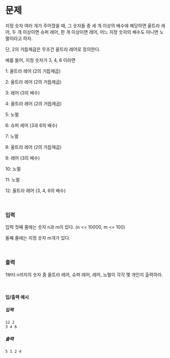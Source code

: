 # 문제

지정 숫자 여러 개가 주어졌을 때, 그 숫자들 중 세 개 이상의 배수에 해당하면 울트라 레어,
두 개 이상이면 슈퍼 레어, 한 개 이상이면 레어, 어느 지정 숫자의 배수도 아니면 노멀이라고 하자. 

단, 2의 거듭제곱은 무조건 울트라 레어로 정의한다. 

예를 들어, 지정 숫자가 3, 4, 6 이라면

1: 울트라 레어 (2의 거듭제곱)

2: 울트라 레어 (2의 거듭제곱)

3: 레어 (3의 배수)

4: 울트라 레어 (2의 거듭제곱)

5: 노멀

6: 슈퍼 레어 (3과 6의 배수)

7: 노멀

8: 울트라 레어 (2의 거듭제곱)

9: 레어 (3의 배수)

10: 노멀

11: 노멀

12: 울트라 레어 (3, 4, 6의 배수)

<br>

### 입력

입력 첫째 줄에는 숫자 n과 m이 있다. (n <= 10000, m <= 100)

둘째 줄에는 지정 숫자 m개가 있다.

<br>

### 출력

1부터 n까지의 숫자 중 울트라 레어, 슈퍼 레어, 레어, 노멀이 각각 몇 개인지 출력하라.

<br>

#### 입/출력 예시

##### 입력

```
12 2
3 4 6
```

##### 출력

```
5 1 2 4
```